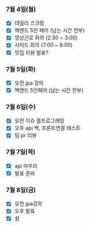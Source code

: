 ### 7월 4일(월)
- [x] 데일리 스크럼
- [x] 백엔드 5인 페어 (남는 시간 전부)
- [x] 영상근로 회의 (2:30 ~ 3:00)
- [x] 사이드 회의 (7:00 ~ 8:00)
- [x] 맛집 리뷰 발표?

### 7월 5일(화)
- [x] 오전 jpa 강의
- [x] 백엔드 5인페어 (남는 시간 전부)

### 7월 6일(수)
- [x] 오전 이슈 몹프로그래밍
- [x] 오후 api 백, 프론트연결 테스트
- [x] 팀 pr 리뷰

### 7월 7일(목)
- [x] api 마무리
- [x] 발표 준비

### 7월 8일(금)
- [x] 오전 jpa강의
- [x] 오후 발표
- [x] 쉼
